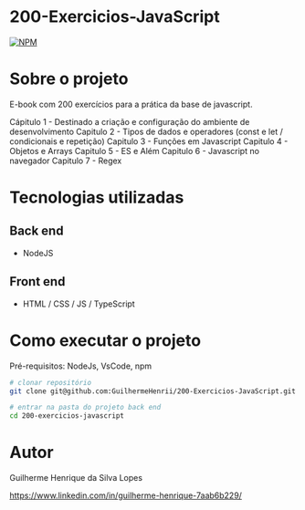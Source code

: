 # 200-Exercicios-JavaScript
[![NPM](https://img.shields.io/npm/l/react)](https://github.com/GuilhermeHenrii/200-Exercicios-JavaScript/blob/main/LICENSE) 

# Sobre o projeto

E-book com 200 exercícios para a prática da base de javascript.

Cápitulo 1 - Destinado a criação e configuração do ambiente de desenvolvimento
Capitulo 2 - Tipos de dados e operadores (const e let / condicionais e repetição)
Capitulo 3 - Funções em Javascript
Capitulo 4 - Objetos e Arrays
Capitulo 5 - ES e Além
Capitulo 6 - Javascript no navegador
Capitulo 7 - Regex

# Tecnologias utilizadas

## Back end
- NodeJS

## Front end
- HTML / CSS / JS / TypeScript

# Como executar o projeto

Pré-requisitos: NodeJs, VsCode, npm

```bash
# clonar repositório
git clone git@github.com:GuilhermeHenrii/200-Exercicios-JavaScript.git

# entrar na pasta do projeto back end
cd 200-exercicios-javascript
```

# Autor

Guilherme Henrique da Silva Lopes

https://www.linkedin.com/in/guilherme-henrique-7aab6b229/
